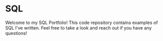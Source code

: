 # SQL
Welcome to my SQL Portfolio! This code repository contains examples of SQL I've written. Feel free to take a look and reach out if you have any questions!
